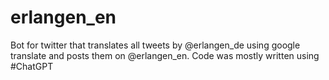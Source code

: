# erlangen_en
Bot for twitter that translates all tweets by @erlangen_de using google translate and posts them on @erlangen_en. Code was mostly written using #ChatGPT
